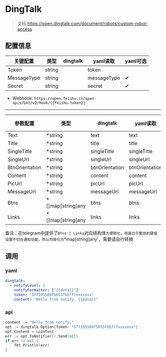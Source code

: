 # DingTalk

> 文档 https://open.dingtalk.com/document/robots/custom-robot-access

## 配置信息

| 关键配置        | 类型     | dingtalk | yaml读取      | yaml可选 |
|-------------|--------|----------|-------------|--------|
| Token       | string |          | token       |        |
| MessageType | string |          | messageType | ✔      |
| Secret      | string |          | secret      | ✔      |

- Webhook: `https://open.feishu.cn/open-apis/bot/v2/hook/{{feishu.token}}`

---

| 参数配置           | 类型                | dingtalk       | yaml读取         | yaml可选 |
|----------------|-------------------|----------------|----------------|--------|
| Text           | *string           | text           | text           | ✔      |
| Title          | *string           | title          | title          | ✔      |
| SingleTitle    | *string           | singleTitle    | singleTitle    | ✔      |
| SingleUrl      | *string           | singleUrl      | singleUrl      | ✔      |
| BtnOrientation | *string           | btnOrientation | btnOrientation | ✔      |
| Content        | *string           | content        | content        | ✔      |
| PicUrl         | *string           | picUrl         | picUrl         | ✔      |
| MessageUrl     | *string           | messageUrl     | messageUrl     | ✔      |
| Btns           | *[]map[string]any | btns           | btns           | ✔      |
| Links          | *[]map[string]any | links          | links          | ✔      |

备注：在telegram中提供了`Btns | Links`对应结构体`方便转化，但是过于繁琐的键值设置不切合通知功能，所以均简化为`*map[string]any`，需要请自行转换

## 调用
### yaml

```yaml
dingtalk:
  - notifyLevel: 1
    notifyFormatter: ["{{data}}"]
    token: "5ff195509f5653f6bfffxxxxxxx"
    content: "Hello from notify. {{data}}"
```

### api

```go
content := "Hello from notify."
opt := dingtalk.Option{Token: "5ff195509f5653f6bfffxxxxxxx"}
opt.Content = &content
err := opt.ToNotifier().Send(nil)
if err != nil {
    fmt.Println(err)
}
```
